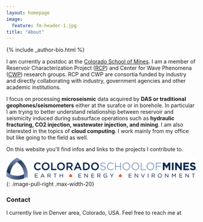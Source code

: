 ```yaml
---
layout: homepage
image:
  feature: fm-header-1.jpg
title: "About"
---
```


<footer role="contentinfo">
  <div class="article-author-bottom">
    {% include _author-bio.html %}
  </div>
</footer>

I am currently a postdoc at the
[Colorado School of Mines](https://geophysics.mines.edu/). I am a member of Reservoir Characterization Project ([RCP](https://rcp.mines.edu/)) and Center for Wave Phenomena ([CWP](https://cwp.mines.edu/)) research groups. RCP and CWP are consortia funded by industry and directly collaborating with industry, government agencies and other academic institutions.

I focus on processing **microseismic** data acquired by **DAS or traditional geophones/seismometers** either at the surafce or in borehole. In particular 
I am trying to better understand relationship between reservoir and seismicity induced during subsurface operations such as **hydraulic fracturing, CO2 injection, wastewater injection, and mining**.
I am also interested in the topics of **cloud computing**.
I work mainly from my office but like going to the field as well.

On this website you'll find infos and links to the projects I contribute to.

![CSM_logo](/images/CSM_logo.png)
{: .image-pull-right .max-width-20}

### Contact
<p>
I currently live in Denver area, Colorado, USA. Feel free to reach me at </p>
